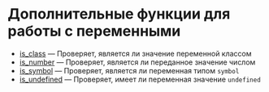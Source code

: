 # Дополнительные функции для работы с переменными

-   [is_class](./other/is_class.md) &mdash; Проверяет, является ли значение переменной классом
-   [is_number](./other/is_number.md) &mdash; Проверяет, является ли переданное значение числом
-   [is_symbol](./other/is_symbol.md) &mdash; Проверяет, является ли переменная типом `symbol`
-   [is_undefined](./other/is_undefined.md) &mdash; Проверяет, имеет ли переменная значение
    `undefined`
